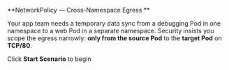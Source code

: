 **NetworkPolicy — Cross-Namespace Egress **

Your app team needs a temporary data sync from a debugging Pod in one namespace to a web Pod in a separate namespace. Security insists you scope the egress narrowly: **only from the source Pod** to the **target Pod** on **TCP/80**.

Click **Start Scenario** to begin
